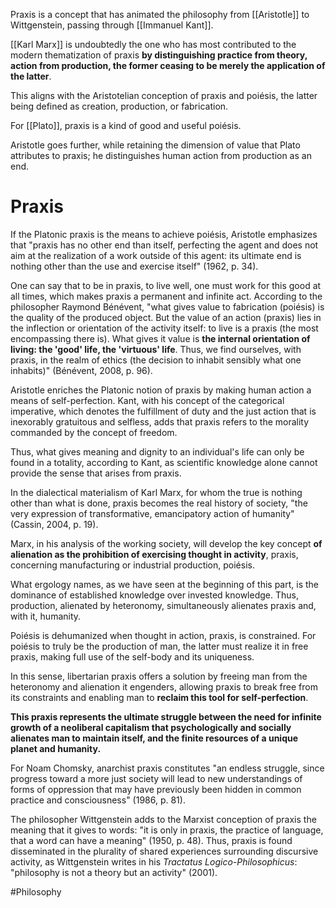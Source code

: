 Praxis is a concept that has animated the philosophy from [[Aristotle]] to Wittgenstein, passing through [[Immanuel Kant]].

[[Karl Marx]] is undoubtedly the one who has most contributed to the modern thematization of praxis **by distinguishing practice from theory, action from production, the former ceasing to be merely the application of the latter**.

This aligns with the Aristotelian conception of praxis and poiésis, the latter being defined as creation, production, or fabrication.

For [[Plato]], praxis is a kind of good and useful poiésis.

Aristotle goes further, while retaining the dimension of value that Plato attributes to praxis; he distinguishes human action from production as an end.

# Praxis

If the Platonic praxis is the means to achieve poiésis, Aristotle emphasizes that "praxis has no other end than itself, perfecting the agent and does not aim at the realization of a work outside of this agent: its ultimate end is nothing other than the use and exercise itself" (1962, p. 34).

One can say that to be in praxis, to live well, one must work for this good at all times, which makes praxis a permanent and infinite act. According to the philosopher Raymond Bénévent, "what gives value to fabrication (poiésis) is the quality of the produced object. But the value of an action (praxis) lies in the inflection or orientation of the activity itself: to live is a praxis (the most encompassing there is). What gives it value is **the internal orientation of living: the 'good' life, the 'virtuous' life**. Thus, we find ourselves, with praxis, in the realm of ethics (the decision to inhabit sensibly what one inhabits)" (Bénévent, 2008, p. 96).

Aristotle enriches the Platonic notion of praxis by making human action a means of self-perfection. Kant, with his concept of the categorical imperative, which denotes the fulfillment of duty and the just action that is inexorably gratuitous and selfless, adds that praxis refers to the morality commanded by the concept of freedom.

Thus, what gives meaning and dignity to an individual's life can only be found in a totality, according to Kant, as scientific knowledge alone cannot provide the sense that arises from praxis.

In the dialectical materialism of Karl Marx, for whom the true is nothing other than what is done, praxis becomes the real history of society, "the very expression of transformative, emancipatory action of humanity" (Cassin, 2004, p. 19).

Marx, in his analysis of the working society, will develop the key concept **of alienation as the prohibition of exercising thought in activity**, praxis, concerning manufacturing or industrial production, poiésis.

What ergology names, as we have seen at the beginning of this part, is the dominance of established knowledge over invested knowledge. Thus, production, alienated by heteronomy, simultaneously alienates praxis and, with it, humanity.

Poiésis is dehumanized when thought in action, praxis, is constrained. For poiésis to truly be the production of man, the latter must realize it in free praxis, making full use of the self-body and its uniqueness.

In this sense, libertarian praxis offers a solution by freeing man from the heteronomy and alienation it engenders, allowing praxis to break free from its constraints and enabling man to **reclaim this tool for self-perfection**.

**This praxis represents the ultimate struggle between the need for infinite growth of a neoliberal capitalism that psychologically and socially alienates man to maintain itself, and the finite resources of a unique planet and humanity.**

For Noam Chomsky, anarchist praxis constitutes "an endless struggle, since progress toward a more just society will lead to new understandings of forms of oppression that may have previously been hidden in common practice and consciousness" (1986, p. 81).

The philosopher Wittgenstein adds to the Marxist conception of praxis the meaning that it gives to words: "it is only in praxis, the practice of language, that a word can have a meaning" (1950, p. 48). Thus, praxis is found disseminated in the plurality of shared experiences surrounding discursive activity, as Wittgenstein writes in his _Tractatus Logico-Philosophicus_: "philosophy is not a theory but an activity" (2001).

#Philosophy